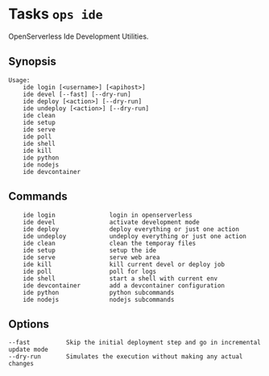 <!---
Licensed to the Apache Software Foundation (ASF) under one
or more contributor license agreements.  See the NOTICE file
distributed with this work for additional information
regarding copyright ownership.  The ASF licenses this file
to you under the Apache License, Version 2.0 (the
"License"); you may not use this file except in compliance
with the License.  You may obtain a copy of the License at

  http://www.apache.org/licenses/LICENSE-2.0

Unless required by applicable law or agreed to in writing,
software distributed under the License is distributed on an
"AS IS" BASIS, WITHOUT WARRANTIES OR CONDITIONS OF ANY
KIND, either express or implied.  See the License for the
specific language governing permissions and limitations
under the License.
-->
# Tasks  `ops ide`

OpenServerless Ide Development Utilities.

## Synopsis

```text
Usage:
    ide login [<username>] [<apihost>]
    ide devel [--fast] [--dry-run]
    ide deploy [<action>] [--dry-run]
    ide undeploy [<action>] [--dry-run]
    ide clean
    ide setup 
    ide serve
    ide poll
    ide shell
    ide kill
    ide python
    ide nodejs
    ide devcontainer
```

## Commands

```
    ide login               login in openserverless
    ide devel               activate development mode
    ide deploy              deploy everything or just one action
    ide undeploy            undeploy everything or just one action
    ide clean               clean the temporay files
    ide setup               setup the ide
    ide serve               serve web area
    ide kill                kill current devel or deploy job
    ide poll                poll for logs
    ide shell               start a shell with current env
    ide devcontainer        add a devcontainer configuration
    ide python              python subcommands
    ide nodejs              nodejs subcommands
```

## Options

```
--fast          Skip the initial deployment step and go in incremental update mode
--dry-run       Simulates the execution without making any actual changes 
```